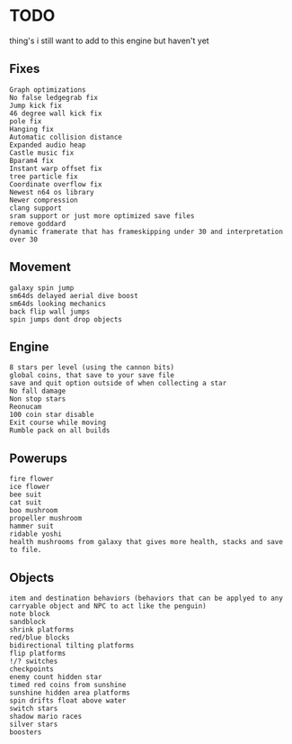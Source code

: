 # TODO
thing's i still want to add to this engine but haven't yet

## Fixes
	Graph optimizations
	No false ledgegrab fix
	Jump kick fix
	46 degree wall kick fix
	pole fix
	Hanging fix
	Automatic collision distance
	Expanded audio heap
	Castle music fix
	Bparam4 fix
	Instant warp offset fix
	tree particle fix
	Coordinate overflow fix
	Newest n64 os library
	Newer compression
	clang support
	sram support or just more optimized save files
	remove goddard
	dynamic framerate that has frameskipping under 30 and interpretation over 30

## Movement
	galaxy spin jump
	sm64ds delayed aerial dive boost
	sm64ds looking mechanics
	back flip wall jumps
	spin jumps dont drop objects

## Engine
	8 stars per level (using the cannon bits)
	global coins, that save to your save file
	save and quit option outside of when collecting a star
	No fall damage
	Non stop stars
	Reonucam
	100 coin star disable
	Exit course while moving
	Rumble pack on all builds

## Powerups
	fire flower
	ice flower
	bee suit
	cat suit
	boo mushroom
	propeller mushroom
	hammer suit
	ridable yoshi
	health mushrooms from galaxy that gives more health, stacks and save to file.

## Objects
	item and destination behaviors (behaviors that can be applyed to any carryable object and NPC to act like the penguin)
	note block
	sandblock
	shrink platforms
	red/blue blocks
	bidirectional tilting platforms
	flip platforms
	!/? switches
	checkpoints
	enemy count hidden star
	timed red coins from sunshine
	sunshine hidden area platforms
	spin drifts float above water
	switch stars
	shadow mario races
	silver stars
	boosters
